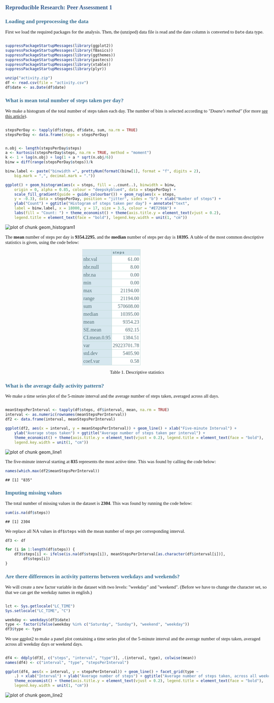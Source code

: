
<style type="text/css">

body  {
   padding-top: 1em;
   margin: auto; 
   max-width: 60em; 
}


p {
  font-family: Calibri;
  font-size: 11pt;
  /* width: 99%; */
  margin-bottom: 10pt;
}

table {
  margin: auto;
  margin-top: 1em;
  margin-bottom: 1em;
  border: none;
}

caption {
  padding: 0 0 10px 0;
  width: 700px;   
	font: italic 11px "Trebuchet MS", Verdana, Arial, Helvetica, sans-serif;
	text-align: right;
}

th {
	font: bold 11px "Trebuchet MS", Verdana, Arial, Helvetica, sans-serif;
	color: #4f6b72;
	border-right: 1px solid #C1DAD7;
	border-bottom: 1px solid #C1DAD7;
	border-top: 1px solid #C1DAD7;
	letter-spacing: 2px;
	text-align: left;
	padding: 3px 3px 3px 3px;
	background: #D6E7EF url(images/bg_header.jpg) no-repeat;
  /*  #CAE8EA  */
}

th.nobg {
	border-top: 0;
	border-left: 0;
	border-right: 1px solid #C1DAD7;
	background: none;
}

td {
	border-right: 1px solid #C1DAD7;
	border-bottom: 1px solid #C1DAD7;
	background: #fff;
	padding: 3px 3px 3px 3px;
	color: #4f6b72;
}

td.alt {
	background: #F5FAFA;
	color: #797268;
}

th.spec {
	border-left: 1px solid #C1DAD7;
	border-top: 0;
	background: #fff url(images/bullet1.gif) no-repeat;
	font: bold 10px "Trebuchet MS", Verdana, Arial, Helvetica, sans-serif;
}

th.specalt {
	border-left: 1px solid #C1DAD7;
	border-top: 0;
	background: #f5fafa url(images/bullet2.gif) no-repeat;
	font: bold 10px "Trebuchet MS", Verdana, Arial, Helvetica, sans-serif;
	color: #797268;
}

/* Set the headings to correspond to Word-style */
h1, h2, h3, h4, h5, h6 {
  /* margin: 4pt 0pt 6pt 0pt; */
  font-family: Cambria;
  font-weight: bold;
}
 
/* h1 has a slightly larger top margins 
   so we re-set that from the other*/
h1 {
  /* margin: 24pt 0pt 6pt 0pt; */
  font-size: 14pt;
  color: #365F91;
}
 
 
h2 {
  font-size: 13pt;
  color: #3A7296 /* #4F81BD; 407396 566D8C 3A7296 496F85 4B7C89 */
}
 
h3 {
  font-size: 12pt;
  color: #3A7296 /* #4F81BD; */
}
 
h4 {
  font-size: 12pt;
  font-weight: lighter;
  font-style: italic;
  color: #3A7296 /* #4F81BD; */
}
 
h5 {
  font-size: 11pt;
  font-weight: normal;
  color: #243F5D;
}
 
h6 {
  font-size: 11pt;
  font-weight: normal;
  font-style: italic;
  color: #243F5D;
}

div.centered 
{
  font-family: Calibri;
  font-size: 12pt;
  text-align: center;
}

div.centered table {
  width: 350px;
  margin: 0 auto; 
  text-align: left;
}

div.centered td:first-child {
  background: #D6E7EF url(images/bg_header.jpg) no-repeat;
}

</style>

# Reproducible Research: Peer Assessment 1


## Loading and preprocessing the data

First we load the required packages for the analysis. Then, the (unziped) data file is read and the date column is converted to `Date` data type.


```r

suppressPackageStartupMessages(library(ggplot2))
suppressPackageStartupMessages(library(fBasics))
suppressPackageStartupMessages(library(ggthemes))
suppressPackageStartupMessages(library(pastecs))
suppressPackageStartupMessages(library(xtable))
suppressPackageStartupMessages(library(plyr))

unzip("activity.zip")
df <- read.csv(file = "activity.csv")
df$date <- as.Date(df$date)
```



## What is mean total number of steps taken per day?

We make a histogram of the total number of steps taken each day. The number of bins is selected according to _"Doane's method"_ (for more [see this article](http://en.wikipedia.org/wiki/Histogram#Number_of_bins_and_width)). 



```r

stepsPerDay <- tapply(df$steps, df$date, sum, na.rm = TRUE)
stepsPerDay <- data.frame(steps = stepsPerDay)


n.obj <- length(stepsPerDay$steps)
a <- kurtosis(stepsPerDay$steps, na.rm = TRUE, method = "moment")
k <- 1 + log(n.obj) + log(1 + a * sqrt(n.obj/6))
binw = diff(range(stepsPerDay$steps))/k

binw.label <- paste("binwidth =", prettyNum(formatC(binw[1], format = "f", digits = 2), 
    big.mark = ",", decimal.mark = "."))

ggplot() + geom_histogram(aes(x = steps, fill = ..count..), binwidth = binw, 
    origin = 0, alpha = 0.85, colour = "deepskyblue4", data = stepsPerDay) + 
    scale_fill_gradient(guide = guide_colourbar()) + geom_rug(aes(x = steps, 
    y = -0.3), data = stepsPerDay, position = "jitter", sides = "b") + xlab("Number of steps") + 
    ylab("Count") + ggtitle("Histogram of steps taken per day") + annotate("text", 
    label = binw.label, x = 18000, y = 17, size = 3.5, colour = "#E7298A") + 
    labs(fill = "Count: ") + theme_economist() + theme(axis.title.y = element_text(vjust = 0.2), 
    legend.title = element_text(face = "bold"), legend.key.width = unit(1, "cm"))
```

<img src="figure/geom_histogram1.png" title="plot of chunk geom_histogram1" alt="plot of chunk geom_histogram1" style="display:block; margin:auto;" />


The **mean** number of steps per day is **9354.2295**, and the **median** number of steps per day is **10395**. A table of the most common descriptive statistics is given, using the code below:

<div class="centered">
<!-- html table generated in R 3.1.0 by xtable 1.7-3 package -->
<!-- Thu May 08 23:14:05 2014 -->
<TABLE border=1>
<TR> <TH>  </TH> <TH> steps </TH>  </TR>
  <TR> <TD> nbr.val </TD> <TD align="right"> 61.00 </TD> </TR>
  <TR> <TD> nbr.null </TD> <TD align="right"> 8.00 </TD> </TR>
  <TR> <TD> nbr.na </TD> <TD align="right"> 0.00 </TD> </TR>
  <TR> <TD> min </TD> <TD align="right"> 0.00 </TD> </TR>
  <TR> <TD> max </TD> <TD align="right"> 21194.00 </TD> </TR>
  <TR> <TD> range </TD> <TD align="right"> 21194.00 </TD> </TR>
  <TR> <TD> sum </TD> <TD align="right"> 570608.00 </TD> </TR>
  <TR> <TD> median </TD> <TD align="right"> 10395.00 </TD> </TR>
  <TR> <TD> mean </TD> <TD align="right"> 9354.23 </TD> </TR>
  <TR> <TD> SE.mean </TD> <TD align="right"> 692.15 </TD> </TR>
  <TR> <TD> CI.mean.0.95 </TD> <TD align="right"> 1384.51 </TD> </TR>
  <TR> <TD> var </TD> <TD align="right"> 29223701.78 </TD> </TR>
  <TR> <TD> std.dev </TD> <TD align="right"> 5405.90 </TD> </TR>
  <TR> <TD> coef.var </TD> <TD align="right"> 0.58 </TD> </TR>
   </TABLE>

Table 1. Descriptive statistics 
</div>

## What is the average daily activity pattern?

We make a time series plot of the 5-minute interval and the
average number of steps taken, averaged across all days.


```r

meanStepsPerInterval <- tapply(df$steps, df$interval, mean, na.rm = TRUE)
interval <- as.numeric(rownames(meanStepsPerInterval))
df2 <- data.frame(interval, meanStepsPerInterval)

ggplot(df2, aes(x = interval, y = meanStepsPerInterval)) + geom_line() + xlab("Five-minute Interval") + 
    ylab("Average steps taken") + ggtitle("Average number of steps taken per interval") + 
    theme_economist() + theme(axis.title.y = element_text(vjust = 0.2), legend.title = element_text(face = "bold"), 
    legend.key.width = unit(1, "cm"))
```

<img src="figure/geom_line1.png" title="plot of chunk geom_line1" alt="plot of chunk geom_line1" style="display:block; margin:auto;" />


The five-minute interval starting at **835** represents the most active time. This was found by calling the code below:


```r
names(which.max(df2$meanStepsPerInterval))
```

```
## [1] "835"
```


## Imputing missing values

The total number of missing values in the dataset is **2304**.  This was found by running the code below:


```r
sum(is.na(df$steps))
```

```
## [1] 2304
```


We replace all NA values in `df$steps` with the mean number of steps per
corresponding interval.


```r
df3 <- df

for (i in 1:length(df$steps)) {
    df3$steps[i] <- ifelse(is.na(df$steps[i]), meanStepsPerInterval[as.character(df$interval[i])], 
        df$steps[i])
}
```



## Are there differences in activity patterns between weekdays and weekends?

We will create a new factor variable in the dataset with two levels: "weekday" and
"weekend".  (Before we have to change the character set, so that we can get the weekday names in english.)



```r

lct <- Sys.getlocale("LC_TIME")
Sys.setlocale("LC_TIME", "C")

weekday <- weekdays(df3$date)
type <- factor(ifelse(weekday %in% c("Saturday", "Sunday"), "weekend", "weekday"))
df3$type <- type
```


We use ggplot2 to make a panel plot containing a time series plot of the 5-minute interval and the average number of steps taken, averaged across all weekday days or weekend days.


```r

df4 <- ddply(df3[, c("steps", "interval", "type")], .(interval, type), colwise(mean))
names(df4) <- c("interval", "type", "stepsPerInterval")

ggplot(df4, aes(x = interval, y = stepsPerInterval)) + geom_line() + facet_grid(type ~ 
    .) + xlab("Interval") + ylab("Average number of steps") + ggtitle("Average number of steps taken, across all weekday days or weekend days") + 
    theme_economist() + theme(axis.title.y = element_text(vjust = 0.2), legend.title = element_text(face = "bold"), 
    legend.key.width = unit(1, "cm"))
```

<img src="figure/geom_line2.png" title="plot of chunk geom_line2" alt="plot of chunk geom_line2" style="display:block; margin:auto;" />



